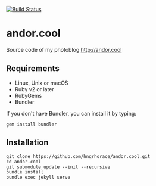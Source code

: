 [![Build Status](https://travis-ci.org/andormade/andor.cool.svg?branch=master)](https://travis-ci.org/andormade/andor.cool)

# andor.cool
Source code of my photoblog
<http://andor.cool>

## Requirements
- Linux, Unix or macOS
- Ruby v2 or later
- RubyGems
- Bundler

If you don't have Bundler, you can install it by typing:

    gem install bundler

## Installation

    git clone https://github.com/hngrhorace/andor.cool.git
    cd andor.cool
    git submodule update --init --recursive
    bundle install
    bundle exec jekyll serve
